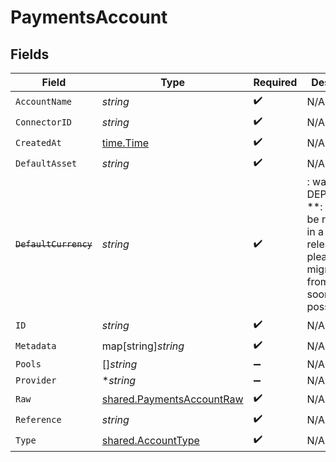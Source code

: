 # PaymentsAccount


## Fields

| Field                                                                                                                   | Type                                                                                                                    | Required                                                                                                                | Description                                                                                                             |
| ----------------------------------------------------------------------------------------------------------------------- | ----------------------------------------------------------------------------------------------------------------------- | ----------------------------------------------------------------------------------------------------------------------- | ----------------------------------------------------------------------------------------------------------------------- |
| `AccountName`                                                                                                           | *string*                                                                                                                | :heavy_check_mark:                                                                                                      | N/A                                                                                                                     |
| `ConnectorID`                                                                                                           | *string*                                                                                                                | :heavy_check_mark:                                                                                                      | N/A                                                                                                                     |
| `CreatedAt`                                                                                                             | [time.Time](https://pkg.go.dev/time#Time)                                                                               | :heavy_check_mark:                                                                                                      | N/A                                                                                                                     |
| `DefaultAsset`                                                                                                          | *string*                                                                                                                | :heavy_check_mark:                                                                                                      | N/A                                                                                                                     |
| ~~`DefaultCurrency`~~                                                                                                   | *string*                                                                                                                | :heavy_check_mark:                                                                                                      | : warning: ** DEPRECATED **: This will be removed in a future release, please migrate away from it as soon as possible. |
| `ID`                                                                                                                    | *string*                                                                                                                | :heavy_check_mark:                                                                                                      | N/A                                                                                                                     |
| `Metadata`                                                                                                              | map[string]*string*                                                                                                     | :heavy_check_mark:                                                                                                      | N/A                                                                                                                     |
| `Pools`                                                                                                                 | []*string*                                                                                                              | :heavy_minus_sign:                                                                                                      | N/A                                                                                                                     |
| `Provider`                                                                                                              | **string*                                                                                                               | :heavy_minus_sign:                                                                                                      | N/A                                                                                                                     |
| `Raw`                                                                                                                   | [shared.PaymentsAccountRaw](../../../pkg/models/shared/paymentsaccountraw.md)                                           | :heavy_check_mark:                                                                                                      | N/A                                                                                                                     |
| `Reference`                                                                                                             | *string*                                                                                                                | :heavy_check_mark:                                                                                                      | N/A                                                                                                                     |
| `Type`                                                                                                                  | [shared.AccountType](../../../pkg/models/shared/accounttype.md)                                                         | :heavy_check_mark:                                                                                                      | N/A                                                                                                                     |